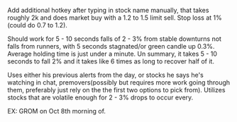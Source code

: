 Add additional hotkey after typing in stock name manually, that takes roughly 2k and does market buy with a 1.2 to 1.5 limit sell. Stop loss at 1%(could do 0.7 to 1.2).

Should work for 5 - 10 seconds falls of 2 - 3% from stable downturns not falls from runners, with 5 seconds stagnated/or green candle up 0.3%. Average holding time is just under a minute. Un summary, it takes 5 - 10 seconds to fall 2% and it takes like 6 times as long to recover half of it. 

Uses either his previous alerts from the day, or stocks he says he's watching in chat, premovers(possibly but requires more work going through them, preferably just rely on the the first two options to pick from). Utilizes stocks that are volatile enough for 2 - 3% drops to occur every.

EX: GROM on Oct 8th morning of.

